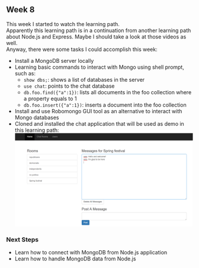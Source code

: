 
## Week 8

This week I started to watch the learning path.<br>
Apparently this learning path is in a continuation from another learning path about Node.js and Express. Maybe I should take a look at those videos as well.<br>
Anyway, there were some tasks I could accomplish this week:
* Install a MongoDB server locally
* Learning basic commands to interact with Mongo using shell prompt, such as:
  - `show dbs;`: shows a list of databases in the server
  - `use chat`: points to the chat database
  - `db.foo.find({"a":1})`: lists all documents in the foo collection where a property equals to 1
  - `db.foo.insert({"a":1})`: inserts a document into the foo collection
* Install and use Robomongo GUI tool as an alternative to interact with Mongo databases
* Cloned and installed the chat application that will be used as demo in this learning path:
![chat](../images/mongo/chat_application.png)

### Next Steps
* Learn how to connect with MongoDB from Node.js application
* Learn how to handle MongoDB data from Node.js
